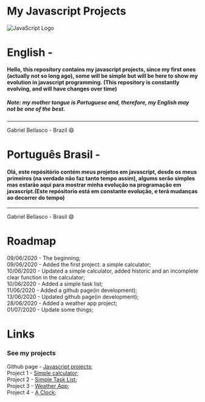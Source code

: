 # My Javascript Projects
![JavaScript Logo](https://upload.wikimedia.org/wikipedia/commons/thumb/9/99/Unofficial_JavaScript_logo_2.svg/1200px-Unofficial_JavaScript_logo_2.svg.png)
# English -

**Hello, this repository contains my javascript projects, since my first ones (actually not so long ago), some will be simple but will be here to show my evolution in javascript programming. (This repository is constantly evolving, and will have changes over time)**

##### Note: my mother tongue is Portuguese and, therefore, my English may not be one of the best.
-----------
Gabriel Bellasco - Brazil :smile: 


# Português Brasil -

#### Olá, este repósitório contém meus projetos em javascript, desde os meus primeiros (na verdade não faz tanto tempo assim), algums serão simples mas estarão aqui para mostrar minha evolução na programação em javascript.(Este repósitorio está em constante evolução, e terá mudanças ao decorrer do tempo)
-----------
Gabriel Bellasco - Brasil :smile:

# Roadmap

09/06/2020 - The beginning;     
09/06/2020 - Added the first project: a simple calculator;     
10/06/2020 - Updated a simple calculator, added historic and an incomplete clear function in the calculator;     
10/06/2020 - Added a simple task list;    
11/06/2020 - Added a github page(in development);     
13/06/2020 - Updated github page(in development);        
28/06/2020 - Added a weather app project;   
01/07/2020 - Update some things;    


# Links
### See my projects

 Github page - [Javascript projects](https://gabrielbellasco.github.io/my-javascript-projects/);     
 Project 1 - [Simple calculator](https://github.com/GabrielBellasco/my-javascript-projects/tree/master/_project-1);      
 Project 2 - [Simple Task List](https://github.com/GabrielBellasco/my-javascript-projects/tree/master/project-2);    
 Project 3 - [Weather App](https://github.com/GabrielBellasco/my-javascript-projects/tree/master/project-3-wheater-app);        
 Project 4 - [A Clock](https://github.com/GabrielBellasco/my-javascript-projects/tree/master/project-4-a-clock);      

